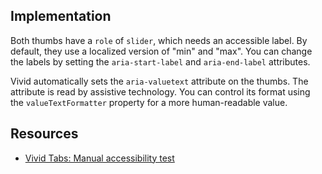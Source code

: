 ## Implementation

Both thumbs have a `role` of `slider`, which needs an accessible label. By default, they use a localized version of "min" and "max".
You can change the labels by setting the `aria-start-label` and `aria-end-label` attributes.

Vivid automatically sets the `aria-valuetext` attribute on the thumbs. The attribute is read by assistive technology. You can control its format using the `valueTextFormatter` property for a more human-readable value.

## Resources

- [Vivid Tabs: Manual accessibility test](https://docs.google.com/spreadsheets/d/15J0sHxVUlmjv7HwT2b0gGNJFP_vsjAByzgRP_4oWYKk/edit?gid=1175911860#gid=1175911860)
